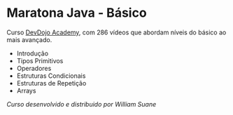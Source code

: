 # Maratona Java - Básico

Curso [DevDojo Academy](https://devdojo.academy/),  com 286 
vídeos que abordam níveis do básico ao mais avançado.

- Introdução
- Tipos Primitivos
- Operadores
- Estruturas Condicionais
- Estruturas de Repetição
- Arrays

_Curso desenvolvido e distribuido por William Suane_
